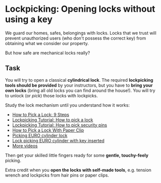 Lockpicking: Opening locks without using a key
==============================================

We guard our homes, safes, belongings with locks.  Locks that we trust
will prevent unauthorized users (who don't possess the correct key) from
obtaining what we consider our property.

But how safe are mechanical locks really?


Task
----
You will try to open a classical **cylindrical lock**.
The required **lockpicking tools should be provided** by your instructors,
but you have to **bring your own locks**
(bring all old locks you can find around the house!).
You will try to unlock (or _pick_) those locks with lockpicks.

Study the lock mechanism until you understand how it works:
* [How to Pick a Lock: 9 Steps](http://www.wikihow.com/Pick-a-Lock)
* [Lockpicking Tutorial: How to pick a lock](http://www.youtube.com/watch?v=v9hhBJHfwJE)
* [Lockpicking Tutorial: How to pick security pins](http://www.youtube.com/watch?v=1Lst6m5MZjw)
* [How to Pick a Lock With Paper Clip](http://www.youtube.com/watch?v=LwavY4YaCaI)
* [Picking EURO cylinder lock](http://www.youtube.com/watch?v=3laOlfQRlb0)
* [Lock picking EURO cylinder with key inserted](http://www.youtube.com/watch?v=TRjyRe88GOw)
* [More videos](http://www.youtube.com/channel/HCIWHz6UoAGv0/videos)

Then get your skilled little fingers ready for some **gentle, touchy-feely**
picking.

Extra credit when you **open the locks with self-made tools**, e.g.
tension wrench and lockpicks from hair pins or paper clips.

